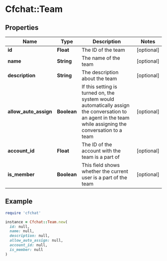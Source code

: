 # Cfchat::Team

## Properties

| Name | Type | Description | Notes |
| ---- | ---- | ----------- | ----- |
| **id** | **Float** | The ID of the team | [optional] |
| **name** | **String** | The name of the team | [optional] |
| **description** | **String** | The description about the team | [optional] |
| **allow_auto_assign** | **Boolean** | If this setting is turned on, the system would automatically assign the conversation to an agent in the team while assigning the conversation to a team | [optional] |
| **account_id** | **Float** | The ID of the account with the team is a part of | [optional] |
| **is_member** | **Boolean** | This field shows whether the current user is a part of the team | [optional] |

## Example

```ruby
require 'cfchat'

instance = Cfchat::Team.new(
  id: null,
  name: null,
  description: null,
  allow_auto_assign: null,
  account_id: null,
  is_member: null
)
```

